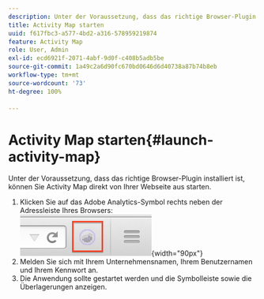 ```yaml
---
description: Unter der Voraussetzung, dass das richtige Browser-Plugin installiert ist, können Sie Activity Map direkt von Ihrer Webseite aus starten.
title: Activity Map starten
uuid: f617fbc3-a577-4bd2-a316-578959219874
feature: Activity Map
role: User, Admin
exl-id: ecd6921f-2071-4abf-9d0f-c408b5adb5be
source-git-commit: 1a49c2a6d90fc670bd0646d6d40738a87b74b8eb
workflow-type: tm+mt
source-wordcount: '73'
ht-degree: 100%

---
```



# Activity Map starten{#launch-activity-map}

Unter der Voraussetzung, dass das richtige Browser-Plugin installiert ist, können Sie Activity Map direkt von Ihrer Webseite aus starten.

1. Klicken Sie auf das Adobe Analytics-Symbol rechts neben der Adressleiste Ihres Browsers:\
   ![](assets/an_icon.png){width="90px"}
1. Melden Sie sich mit Ihrem Unternehmensnamen, Ihrem Benutzernamen und Ihrem Kennwort an.
1. Die Anwendung sollte gestartet werden und die Symbolleiste sowie die Überlagerungen anzeigen.
